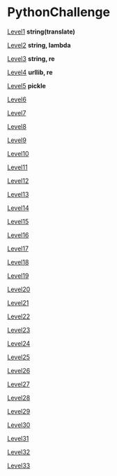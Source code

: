 # PythonChallenge

[Level1](./Notebook/Level1.ipynb) **string(translate)**

[Level2](./Notebook/Level2.ipynb) **string, lambda**

[Level3](./Notebook/Level3.ipynb) **string, re**

[Level4](./Notebook/Level4.ipynb) **urllib, re**

[Level5](./Notebook/Level5.ipynb) **pickle**

[Level6](./Notebook/Level6.ipynb)

[Level7](./Notebook/Level7.ipynb)

[Level8](./Notebook/Level8.ipynb)

[Level9](./Notebook/Level9.ipynb)

[Level10](./Notebook/Level10.ipynb)

[Level11](./Notebook/Level11.ipynb)

[Level12](./Notebook/Level12.ipynb)

[Level13](./Notebook/Level13.ipynb)

[Level14](./Notebook/Level14.ipynb)

[Level15](./Notebook/Level15.ipynb)

[Level16](./Notebook/Level16.ipynb)

[Level17](./Notebook/Level17.ipynb)

[Level18](./Notebook/Level18.ipynb)

[Level19](./Notebook/Level19.ipynb)

[Level20](./Notebook/Level20.ipynb)

[Level21](./Notebook/Level21.ipynb)

[Level22](./Notebook/Level22.ipynb)

[Level23](./Notebook/Level23.ipynb)

[Level24](./Notebook/Level24.ipynb)

[Level25](./Notebook/Level25.ipynb)

[Level26](./Notebook/Level26.ipynb)

[Level27](./Notebook/Level27.ipynb)

[Level28](./Notebook/Level28.ipynb)

[Level29](./Notebook/Level29.ipynb)

[Level30](./Notebook/Level30.ipynb)

[Level31](./Notebook/Level31.ipynb)

[Level32](./Notebook/Level32.ipynb)

[Level33](./Notebook/Level33.ipynb)

